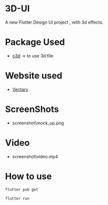 # 3D-UI

A new Flutter Design UI project , with 3d effects.


# Package Used 

- [o3d](https://pub.dev/packages/o3d)  -> to use 3d file 


# Website used

- [Vectary](https://www.vectary.com/)



# ScreenShots

- screenshot\mock_up.png


# Video 

- screenshot\video.mp4



# How to use


```bash
flutter pub get
```

```bash
flutter run
```